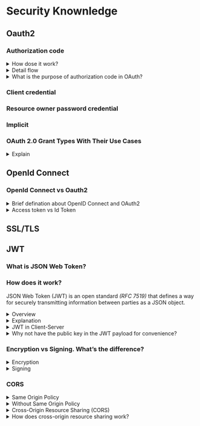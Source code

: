 # Security Knownledge
## Oauth2

### Authorization code

<details>
  <summary>How dose it work?</summary>
  <br/>
  
  ![](images/oauth_web_server_flow.png)
  
  + Ref: https://docs.oracle.com/cd/E50612_01/doc.11122/oauth_guide/content/oauth_flows.html
  + Ref: https://portswigger.net/web-security/oauth/grant-types
  
</details>
<details>
  <summary>Detail flow</summary>
  <br/>
  
  1. Redirect the user to the authorization endpoint with the following parameters:
  
  | Parameter  | Description |
  | ------------- | ------------- |
  | response_type  | Required. Must be set to code.  |
  | client_id  | Required. The Client ID generated when the application was registered in Identity Server  |
  | redirect_uri  | Where the authorization code will be sent. This value must match one of the values provided in Identity Server  |
  | scope  | Optional. A space delimited list of scopes, which indicate the access to the Resource Owner's data being requested by the application.  |
  | state  | Optional. Any state the consumer wants reflected back to it after approval during the callback.  |
  
  ```
  https://apigateway/oauth/authorize?client_id=SampleConfidentialApp&
  response_type=code&&redirect_uri=http%3A%2F%2Flocalhost%3A8090%2Fauth%2Fredirect.html&
  scope=https%3A%2F%2Flocalhost%3A8090%2Fauth%2Fuserinfo.email
  ```
  _URL example_
  
  2. The response to the above request is sent to the redirect_uri. If the user approves the access request, the response contains an authorization code and the state parameter (if included in the request). If the user does not approve the request, the response contains an error message. All responses are returned to the Web server on the query string. For example:

`https://localhost/oauth_callback&code=9srN6sqmjrvG5bWvNB42PCGju0TFVV`

  3. After the Web server receives the authorization code, it may exchange the authorization code for an access token and a refresh token. This request is an **HTTPS POST**
  
  | Parameter  | Description |
  | ------------- | ------------- |
  | grant_type  | Required. Must be set to authorization_code. |
  | code  | Required. The authorization code received in the redirect above. |
  | redirect_uri  | Required. The redirect URL registered for the application (back-end client).  |
  | client_id*  | Optional. The client_id obtained during application registration. |
  | client_secret*  | Optional. The client_secret obtained during application registration. |
  
  _* If the client_id and client_secret are not provided as parameters in the HTTP POST, they must be provided in the HTTP Basic Authentication header (Authorization base64Encoded(client_id:client_secret))._
  
  ```
  POST /api/oauth/token HTTP/1.1 
  Content-Type: application/x-www-form-urlencoded 

  client_id=SampleConfidentialApp&client_secret=6808d4b6-ef09-4b0d-8f28-3b05da9c48ec
   &code=9srN6sqmjrvG5bWvNB42PCGju0TFVV&redirect_uri=http%3A%2F%2Flocalhost%3A809
   0%2Fauth%2Fredirect.html&grant_type=authorization_code&format=query
  ```
  4. After the request is verified, the Authentication Server sends a response to the client.
  
  | Parameter  | Description |
  | ------------- | ------------- |
  | access_token  | The token that can be sent to the Resource Server to access the protected resources of the Resource Owner (user). |
  | refresh_token  | A token that may be used to obtain a new access token. |
  | expires  | The remaining lifetime on the access token.  |
  | type  | Indicates the type of token returned. At this time, this field always has a value of **Bearer**. |
  
  ```
  HTTP/1.1 200 OK
  Cache-Control: no-store
  Content-Type: application/json
  Pragma: no-cache{
      "access_token": “O91G451HZ0V83opz6udiSEjchPynd2Ss9......",
      "token_type": "Bearer",
      "expires_in": "3600",
  }
  ```
  
  5. After the Web server has obtained an access token, it can gain access to protected resources on the Resource Server by placing it in an Authorization: Bearer HTTP header
  
  ```
  GET /oauth/protected HTTP/1.1
  Authorization: Bearer O91G451HZ0V83opz6udiSEjchPynd2Ss9
  Host: apigateway.com
  ```
  or in curl
  
  `curl -H "Authorization: Bearer O91G451HZ0V83opz6udiSEjchPynd2Ss9" https://apigateway.com/oauth/protected`
</details>
<details>
  <summary>What is the purpose of authorization code in OAuth?</summary>
  <br/>
  
  It's possible to do it with a single request - it's called the _**implicit flow**_ then.
  
  The general idea of using access code (authorization flow) instead of directly returning the _**tokens**_ and _**client secrect**_ is to **hide** them from the end user. The second request is done usually by the backend server instead of a browser.
  
  This exchange of _authorization code_ doesn't involve the user’s browser so there is no way access tokens are stored in history of the browser.

  + Ref: https://stackoverflow.com/questions/53995441/what-is-the-purpose-of-authorization-code-in-oauth
  + Ref: https://stackoverflow.com/questions/7522831/what-is-the-purpose-of-the-implicit-grant-authorization-type-in-oauth-2
  + Ref: https://www.quora.com/Why-does-OAuth-server-return-a-authorization-code-instead-of-access-token-in-the-first-step
  
</details>

### Client credential
### Resource owner password credential
### Implicit
### OAuth 2.0 Grant Types With Their Use Cases

<details>
  <summary>Explain</summary>
  <br/>

  
  + Ref: https://www.intelegencia.com/blog/technology/oauth-2-0-grant-types-with-their-use-cases#:~:text=The%20best%20use%20case%20for,the%20app's%20credential%20get%20validated.
  
</details>

## OpenId Connect
### OpenId Connect vs Oauth2

<details>
  <summary>Brief defination about OpenID Connect and OAuth2</summary>
  <br/>
  
  **OAuth2:** This is a standardized set of rules that defines how applications can access resources on a server on behalf of a user. It focuses on authorization and token management.

  **OpenID Connect:** This is an identity layer that sits on top of the OAuth2 protocol by adding mechanisms for user authentication. It uses OAuth 2.0 flows (like the Authorization Code Flow) to obtain tokens but defines additional features like ID Token, Discovery, Standardized Scopes.
  
</details>
<details>
  <summary>Access token vs Id Token</summary>
  <br/>
  
</details>

## SSL/TLS
## JWT
### What is JSON Web Token?

### How does it work?
JSON Web Token (JWT) is an open standard _(RFC 7519)_ that defines a way for securely transmitting information between parties as a JSON object. 

<details>
  <summary>Overview</summary>
  <br/>
  
  ![](images/signing_overview.png)
  
  + Ref: https://cryptobook.nakov.com/digital-signatures
  
</details>
<details>
  <summary>Explanation</summary>
  <br/>
  
  ![](images/how_signing_work.png)
  
  Typically the input message is **hashed** and then the **signature** is calculated by the signing algorithm. Most signature algorithms calculate with the message hash + the signing key (**private key**)
  ```
  signMsg(msg, privKey) 🡒 signature
  ```
  
  ![](images/jwt_signing.png)
  
  Message signatures are verified by the corresponding verification key (**public key**). So, to validate a digital signature, the recipient

  + Calculates a hash of the same data (file, message, etc.),
  + Decrypts the digital signature using the sender's PUBLIC key, and
  + Compares the 2 hash values.
  ```
  verifyMsgSignature(msg, signature, pubKey) 🡒 valid / invalid
  ```
  
  + Ref: https://cryptobook.nakov.com/digital-signatures
  + Ref: https://stackoverflow.com/questions/18257185/how-does-a-public-key-verify-a-signature
  
</details>
<details>
  <summary>JWT in Client-Server</summary>
  <br/>
  
  ![](images/client-server-jwt.png)
  
  + Ref: https://cryptobook.nakov.com/digital-signatures
  
</details>
<details>
  <summary>Why not have the public key in the JWT payload for convenience?</summary>
  <br/>
  
  + Ref: https://www.google.com/search?q=dich&rlz=1C1GCEU_enVN945VN945&oq=dich&aqs=chrome.0.69i59j0i512j0i131i433i512j0i3j0i131i433i512j69i60l3.534j0j7&sourceid=chrome&ie=UTF-8
  
</details>

### Encryption vs Signing. What’s the difference?
<details>
  <summary>Encryption</summary>
  <br/>
  
  + Ref: https://www.encryptionconsulting.com/education-center/encryption-and-signing/#:~:text=Encryption%20uses%20a%20key%20to,of%20encryption%20in%20its%20process.
  
</details>
<details>
  <summary>Signing</summary>
  <br/>
  
  + Ref: https://www.encryptionconsulting.com/education-center/encryption-and-signing/#:~:text=Encryption%20uses%20a%20key%20to,of%20encryption%20in%20its%20process.
  
</details>

### CORS

<details>
  <summary>Same Origin Policy</summary>
  <br/>
  
  Two URLs are considered to have the same origin if they share the following three components:

  + Protocol: The communication method used (e.g., http, https).
  + Domain: The domain name (e.g., example.com).
  + Port: The port number (if specified).

  Same Origin:
  + `http://www.example.com/path1` and `http://www.example.com/path2`
  + `https://example.com:8080/foo` and `https://example.com:8080/bar`
  
  Different Origin:
  + `http://www.example.com` and `https://www.example.com` (different protocol)
  + `http://www.example.com` and `http://www.anothersite.com` (different domain)
  + `http://www.example.com:80` and `http://www.example.com:8080` (different port)

  _Note:_ Different subdomains are considered different origins (e.g., `www.example.com` and `blog.example.com`).
</details>
<details>
  <summary>Without Same Origin Policy</summary>
  <br/>
  Imagine you are logged into your online banking site (https://bank.com). At the same time, you visit another website (http://malicious.com). Without the same-origin policy, it could run a script to access your banking information directly from your browser session.
  
  1. You log into https://bank.com.
  2. You visit http://malicious.com.
  3. The malicious site runs a script that tries to access your session cookies or other sensitive data from https://bank.com.
  4. The script successfully reads your banking information and sends it to the attacker.
</details>

<details>
  <summary>Cross-Origin Resource Sharing (CORS)</summary>
  <br/>
  Cross-origin resource sharing (CORS) is an extension of the same-origin policy. You need CORS when you want to pull data from external APIs that are public or authorized. You also need CORS if you want to allow authorized third-party access to your own server resources.
  
</details>
<details>
  <summary>How does cross-origin resource sharing work?</summary>
  <br/>
  
  In browser terminology, the current browser URL is called the _current origin_ and the third-party URL is _cross-origin_.

  When you make a cross-origin request, for example:
  
  Consider a site called `https://news.example.com`. This _site_ wants to access resources from an API at `partner-api.com`. If developers at `https://partner-api.com` configure the cross-origin resource sharing (CORS) headers on their server by adding `new.example.com` to the allowed origins list. 

  _`Access-Control-Allow-Origin: https://news.example.com`_

  Once **CORS** access is configured, `news.example.com` can request resources from `partner-api.com`. For every request, `partner-api.com` will respond with `Access-Control-Allow-Credentials:"true"`. The browser then knows the communication is authorized and permits cross-origin access.
</details>

